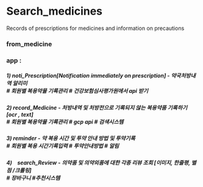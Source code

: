 # Search_medicines
Records of prescriptions for medicines and information on precautions


<h3> from_medicine </h3>
<h3> app : </h3>
<p>
 <h5>1) noti_Prescription[Notification immediately on prescription] - 약국처방내역 알리미 <br>
	# 회원별 복용약물 기록관리 # 건강보험심사평가원에서 api 받기 </h5>

 <h5>2) record_Medicine - 처방내역 및 처방전으로 기록되지 않는 복용약품 기록하기 [ocr , text]<br>
	# 회원별 복용약물 기록관리 # gcp api # 검색시스템 </h5>

 <h5>3) reminder - 약 복용 시간 및 투약 안내 방법 및 투약기록<br>
	# 회원별 복용 시간기록입력 # 투약안내방법 # 알림</h5>

 <h5>4)　search_Review - 의약품 및 의약외품에 대한 각종 리뷰 조회 [이미지, 한줄평, 별점 /크롤링] <br>
	# 장바구니 #추천시스템 </h5>
</p>
